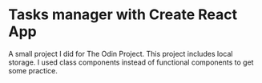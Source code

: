 # Tasks manager with Create React App

A small project I did for The Odin Project.
This project includes local storage. I used class components instead of functional components to get some practice.
